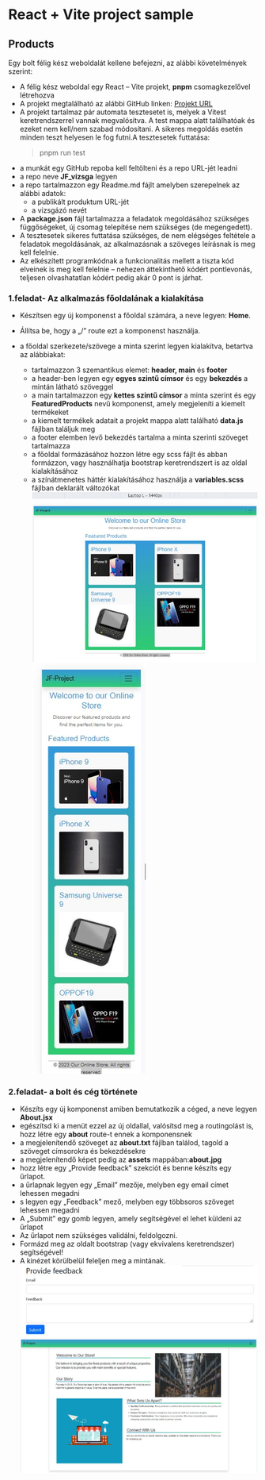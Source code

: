 # React + Vite project sample
## Products

Egy bolt félig kész weboldalát kellene befejezni, az alábbi követelmények szerint:
- A félig kész weboldal egy  React – Vite projekt, **pnpm** csomagkezelővel létrehozva
- A projekt megtalálható az alábbi GitHub linken:
  [Projekt URL](...)
- A projekt tartalmaz pár automata tesztesetet is, melyek a Vitest keretrendszerrel vannak megvalósítva. A test mappa alatt találhatóak és ezeket nem kell/nem szabad módosítani.
A sikeres megoldás esetén minden teszt helyesen le fog futni.A tesztesetek futtatása:
    > pnpm run test
- a munkát egy GitHub repoba kell feltölteni és a repo URL-jét leadni
- a repo neve **JF_vizsga** legyen
- a repo tartalmazzon egy Readme.md fájlt amelyben szerepelnek az alábbi adatok:        
  - a publikált produktum URL-jét
  - a vizsgázó nevét
- A **package.json** fájl tartalmazza a feladatok megoldásához szükséges függőségeket, új csomag telepítése nem szükséges (de megengedett).
- A tesztesetek sikeres futtatása szükséges, de nem elégséges feltétele a feladatok megoldásának, az alkalmazásnak a szöveges leírásnak is meg kell felelnie.
- Az elkészített programkódnak a funkcionalitás mellett a tiszta kód elveinek is meg kell felelnie – nehezen áttekinthető kódért pontlevonás, teljesen olvashatatlan kódért pedig akár 0 pont is járhat.
  
### 1.feladat- Az alkalmazás főoldalának a kialakítása

- Készítsen egy új komponenst a főoldal számára, a neve legyen: **Home**. 
- Állítsa be, hogy a „/” route ezt a komponenst használja.
- a főoldal szerkezete/szövege a minta szerint legyen kialakítva, betartva az alábbiakat:

    - tartalmazzon 3 szemantikus elemet: **header, main** és **footer**
    - a header-ben legyen egy **egyes szintű címsor** és egy **bekezdés** a mintán látható szöveggel
    - a main tartalmazzon egy **kettes szintű címsor** a minta szerint és egy **FeaturedProducts** nevű komponenst, amely megjeleníti a kiemelt termékeket
    - a kiemelt termékek adatait a projekt mappa alatt található **data.js** fájlban találjuk meg
    - a footer elemben levő bekezdés tartalma a minta szerinti szöveget tartalmazza
    - a főoldal formázásához hozzon létre egy scss fájlt és abban formázzon, vagy használhatja bootstrap keretrendszert is az oldal kialakításához
    - a színátmenetes háttér kialakításához használja a **variables.scss** fájlban deklarált változókat
  ![minta MD kijelzőn](./src/assets/minta_md.jpg)
  ![minta SM kujelzőn](./src/assets/minta_sm.jpg)

### 2.feladat- a bolt és cég története
- Készíts egy új komponenst amiben bemutatkozik a céged, a neve legyen **About.jsx**
- egészítsd ki a menüt ezzel az új oldallal, valósítsd meg a routingolást is, hozz létre egy **about** route-t ennek a komponensnek
- a megjelenítendő szöveget az **about.txt** fájlban találod, tagold a szöveget címsorokra és bekezdésekre
- a megjelenítendő képet pedig az **assets** mappában:**about.jpg**
- hozz létre egy „Provide feedback” szekciót és benne készíts egy űrlapot.
- a űrlapnak legyen egy  „Email” mezője, melyben egy email címet lehessen megadni
- s legyen egy „Feedback” mező, melyben egy többsoros szöveget lehessen megadni
- A „Submit” egy gomb legyen, amely segítségével el lehet küldeni az űrlapot
- Az űrlapot nem szükséges validálni, feldolgozni.
- Formázd meg az oldalt bootstrap (vagy ekvivalens keretrendszer) segítségével!
- A kinézet körülbelül feleljen meg a mintának.
![form](src/assets/feedback.jpg)
![about page](src/assets/minta_about.jpg)


